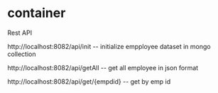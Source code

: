 # container

Rest API

http://localhost:8082/api/init -- initialize empployee dataset in mongo collection

http://localhost:8082/api/getAll -- get all employee in json format

http://localhost:8082/api/get/{empdid} -- get by emp id
